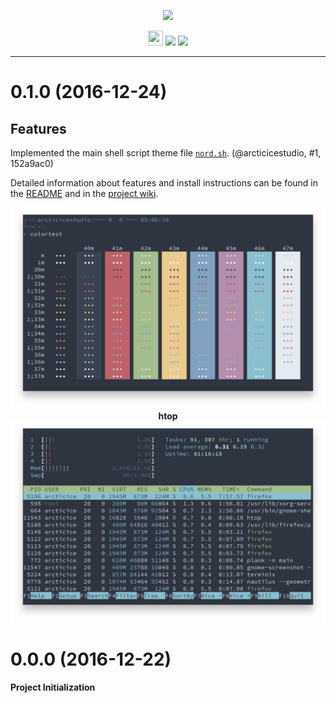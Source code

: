 <p align="center"><img src="https://cdn.rawgit.com/arcticicestudio/nord-guake/develop/src/assets/nord-guake-banner.svg"/></p>

<p align="center"><img src="https://assets-cdn.github.com/favicon.ico" width=24 height=24/> <a href="https://github.com/arcticicestudio/nord-guake/releases/latest"><img src="https://img.shields.io/github/release/arcticicestudio/nord-guake.svg"/></a> <a href="https://github.com/arcticicestudio/nord/releases/tag/v0.2.0"><img src="https://img.shields.io/badge/Nord-v0.2.0-blue.svg"/></a></p>

---

# 0.1.0 (2016-12-24)
## Features
Implemented the main shell script theme file [`nord.sh`](https://github.com/arcticicestudio/nord-guake/blob/develop/src/sh/nord.sh). (@arcticicestudio, #1, 152a9ac0)

Detailed information about features and install instructions can be found in the [README](https://github.com/arcticicestudio/nord-guake/blob/develop/README.md#installation) and in the [project wiki](https://github.com/arcticicestudio/nord-guake/wiki).

<p align="center"><img src="https://raw.githubusercontent.com/arcticicestudio/nord-guake/develop/src/assets/scrot-colortest.png"/><br><strong>htop</strong><br><img src="https://raw.githubusercontent.com/arcticicestudio/nord-guake/develop/src/assets/scrot-htop.png"/></p>

# 0.0.0 (2016-12-22)
**Project Initialization**
